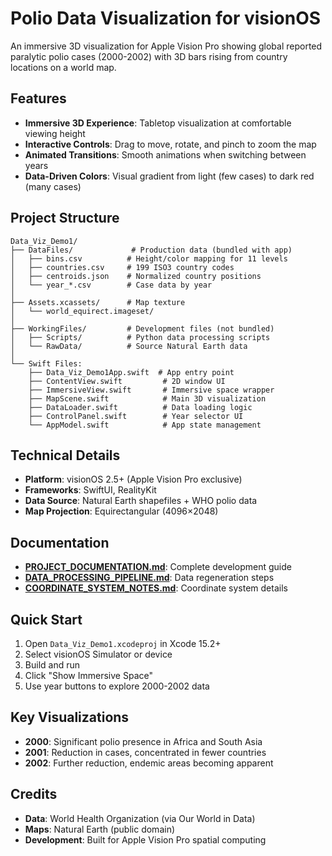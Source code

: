 # Polio Data Visualization for visionOS

An immersive 3D visualization for Apple Vision Pro showing global reported paralytic polio cases (2000-2002) with 3D bars rising from country locations on a world map.

## Features

- **Immersive 3D Experience**: Tabletop visualization at comfortable viewing height
- **Interactive Controls**: Drag to move, rotate, and pinch to zoom the map
- **Animated Transitions**: Smooth animations when switching between years
- **Data-Driven Colors**: Visual gradient from light (few cases) to dark red (many cases)

## Project Structure

```
Data_Viz_Demo1/
├── DataFiles/             # Production data (bundled with app)
│   ├── bins.csv          # Height/color mapping for 11 levels
│   ├── countries.csv     # 199 ISO3 country codes
│   ├── centroids.json    # Normalized country positions
│   └── year_*.csv        # Case data by year
│
├── Assets.xcassets/      # Map texture
│   └── world_equirect.imageset/
│
├── WorkingFiles/         # Development files (not bundled)
│   ├── Scripts/          # Python data processing scripts
│   └── RawData/          # Source Natural Earth data
│
└── Swift Files:
    ├── Data_Viz_Demo1App.swift  # App entry point
    ├── ContentView.swift         # 2D window UI
    ├── ImmersiveView.swift       # Immersive space wrapper
    ├── MapScene.swift            # Main 3D visualization
    ├── DataLoader.swift          # Data loading logic
    ├── ControlPanel.swift        # Year selector UI
    └── AppModel.swift            # App state management
```

## Technical Details

- **Platform**: visionOS 2.5+ (Apple Vision Pro exclusive)
- **Frameworks**: SwiftUI, RealityKit
- **Data Source**: Natural Earth shapefiles + WHO polio data
- **Map Projection**: Equirectangular (4096×2048)

## Documentation

- **[PROJECT_DOCUMENTATION.md](PROJECT_DOCUMENTATION.md)**: Complete development guide
- **[DATA_PROCESSING_PIPELINE.md](DATA_PROCESSING_PIPELINE.md)**: Data regeneration steps
- **[COORDINATE_SYSTEM_NOTES.md](COORDINATE_SYSTEM_NOTES.md)**: Coordinate system details

## Quick Start

1. Open `Data_Viz_Demo1.xcodeproj` in Xcode 15.2+
2. Select visionOS Simulator or device
3. Build and run
4. Click "Show Immersive Space"
5. Use year buttons to explore 2000-2002 data

## Key Visualizations

- **2000**: Significant polio presence in Africa and South Asia
- **2001**: Reduction in cases, concentrated in fewer countries  
- **2002**: Further reduction, endemic areas becoming apparent

## Credits

- **Data**: World Health Organization (via Our World in Data)
- **Maps**: Natural Earth (public domain)
- **Development**: Built for Apple Vision Pro spatial computing
